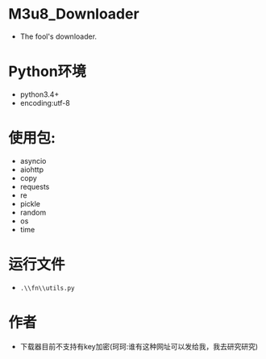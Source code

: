 # M3u8_Downloader
- The fool's downloader.
# Python环境
- python3.4+
- encoding:utf-8
# 使用包:
- asyncio
- aiohttp
- copy
- requests
- re
- pickle
- random
- os
- time
# 运行文件
- `.\\fn\\utils.py`
# 作者
- 下载器目前不支持有key加密(珂珂:谁有这种网址可以发给我，我去研究研究)
